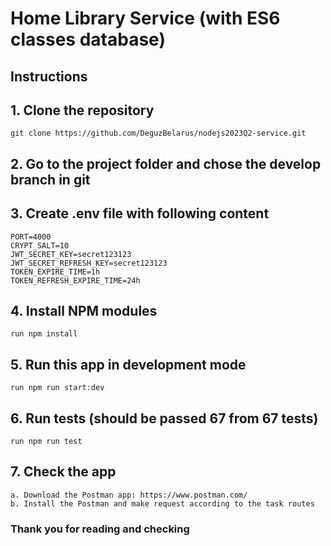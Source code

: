 # Home Library Service (with ES6 classes database)

## Instructions

## 1. Clone the repository

```plaintext
git clone https://github.com/DeguzBelarus/nodejs2023Q2-service.git
```

## 2. Go to the project folder and chose the develop branch in git

## 3. Create .env file with following content

```plaintext
PORT=4000
CRYPT_SALT=10
JWT_SECRET_KEY=secret123123
JWT_SECRET_REFRESH_KEY=secret123123
TOKEN_EXPIRE_TIME=1h
TOKEN_REFRESH_EXPIRE_TIME=24h

```

## 4. Install NPM modules

```plaintext
run npm install
```

## 5. Run this app in development mode

```plaintext
run npm run start:dev
```

## 6. Run tests (should be passed 67 from 67 tests)

```plaintext
run npm run test
```

## 7. Check the app

```plaintext
a. Download the Postman app: https://www.postman.com/
b. Install the Postman and make request according to the task routes
```

### Thank you for reading and checking